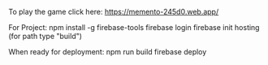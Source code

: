 To play the game click here:
https://memento-245d0.web.app/

For Project:
npm install -g firebase-tools
firebase login
firebase init hosting (for path type "build")

When ready for deployment:
npm run build
firebase deploy
